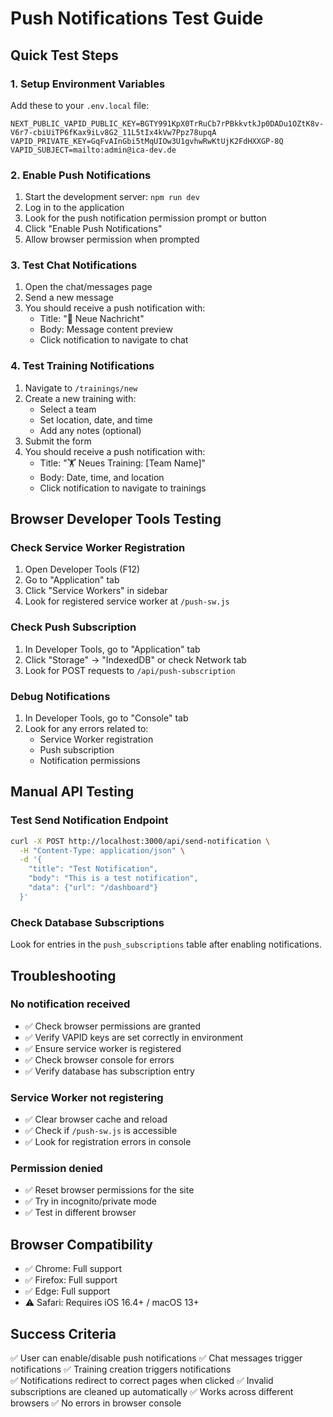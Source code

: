 # Push Notifications Test Guide

## Quick Test Steps

### 1. Setup Environment Variables
Add these to your `.env.local` file:
```env
NEXT_PUBLIC_VAPID_PUBLIC_KEY=BGTY991KpX0TrRuCb7rPBkkvtkJp0DADu1OZtK8v-V6r7-cbiUiTP6fKax9iLv8G2_11L5tIx4kVw7Ppz78upqA
VAPID_PRIVATE_KEY=GqFvAInGbi5tMqUIOw3U1gvhwRwKtUjK2FdHXXGP-8Q
VAPID_SUBJECT=mailto:admin@ica-dev.de
```

### 2. Enable Push Notifications
1. Start the development server: `npm run dev`
2. Log in to the application
3. Look for the push notification permission prompt or button
4. Click "Enable Push Notifications" 
5. Allow browser permission when prompted

### 3. Test Chat Notifications
1. Open the chat/messages page
2. Send a new message
3. You should receive a push notification with:
   - Title: "💬 Neue Nachricht"
   - Body: Message content preview
   - Click notification to navigate to chat

### 4. Test Training Notifications  
1. Navigate to `/trainings/new`
2. Create a new training with:
   - Select a team
   - Set location, date, and time
   - Add any notes (optional)
3. Submit the form
4. You should receive a push notification with:
   - Title: "🏋️ Neues Training: [Team Name]"
   - Body: Date, time, and location
   - Click notification to navigate to trainings

## Browser Developer Tools Testing

### Check Service Worker Registration
1. Open Developer Tools (F12)
2. Go to "Application" tab
3. Click "Service Workers" in sidebar
4. Look for registered service worker at `/push-sw.js`

### Check Push Subscription
1. In Developer Tools, go to "Application" tab
2. Click "Storage" → "IndexedDB" or check Network tab
3. Look for POST requests to `/api/push-subscription`

### Debug Notifications
1. In Developer Tools, go to "Console" tab
2. Look for any errors related to:
   - Service Worker registration
   - Push subscription
   - Notification permissions

## Manual API Testing

### Test Send Notification Endpoint
```bash
curl -X POST http://localhost:3000/api/send-notification \
  -H "Content-Type: application/json" \
  -d '{
    "title": "Test Notification",
    "body": "This is a test notification",
    "data": {"url": "/dashboard"}
  }'
```

### Check Database Subscriptions
Look for entries in the `push_subscriptions` table after enabling notifications.

## Troubleshooting

### No notification received
- ✅ Check browser permissions are granted
- ✅ Verify VAPID keys are set correctly in environment
- ✅ Ensure service worker is registered
- ✅ Check browser console for errors
- ✅ Verify database has subscription entry

### Service Worker not registering
- ✅ Clear browser cache and reload
- ✅ Check if `/push-sw.js` is accessible
- ✅ Look for registration errors in console

### Permission denied
- ✅ Reset browser permissions for the site
- ✅ Try in incognito/private mode
- ✅ Test in different browser

## Browser Compatibility

- ✅ Chrome: Full support
- ✅ Firefox: Full support  
- ✅ Edge: Full support
- ⚠️ Safari: Requires iOS 16.4+ / macOS 13+

## Success Criteria

✅ User can enable/disable push notifications
✅ Chat messages trigger notifications
✅ Training creation triggers notifications  
✅ Notifications redirect to correct pages when clicked
✅ Invalid subscriptions are cleaned up automatically
✅ Works across different browsers
✅ No errors in browser console